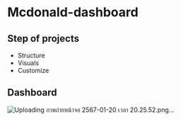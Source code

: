 # Mcdonald-dashboard

## Step of projects
- Structure
- Visuals
- Customize

## Dashboard
![Uploading ภาพถ่ายหน้าจอ 2567-01-20 เวลา 20.25.52.png…]()

